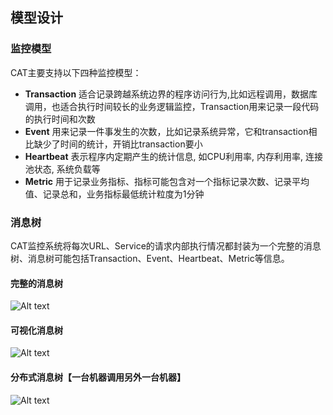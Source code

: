 ## 模型设计

### 监控模型

CAT主要支持以下四种监控模型：

+  **Transaction**	  适合记录跨越系统边界的程序访问行为,比如远程调用，数据库调用，也适合执行时间较长的业务逻辑监控，Transaction用来记录一段代码的执行时间和次数
+  **Event**	   用来记录一件事发生的次数，比如记录系统异常，它和transaction相比缺少了时间的统计，开销比transaction要小
+  **Heartbeat**	表示程序内定期产生的统计信息, 如CPU利用率, 内存利用率, 连接池状态, 系统负载等
+  **Metric**	  用于记录业务指标、指标可能包含对一个指标记录次数、记录平均值、记录总和，业务指标最低统计粒度为1分钟


### 消息树

CAT监控系统将每次URL、Service的请求内部执行情况都封装为一个完整的消息树、消息树可能包括Transaction、Event、Heartbeat、Metric等信息。

#### 完整的消息树
![Alt text](https://raw.github.com/dianping/cat/master/cat-home/src/main/webapp/images/logviewAll01.png)

#### 可视化消息树
![Alt text](https://raw.github.com/dianping/cat/master/cat-home/src/main/webapp/images/logviewAll02.png)

#### 分布式消息树【一台机器调用另外一台机器】
![Alt text](https://raw.github.com/dianping/cat/master/cat-home/src/main/webapp/images/logviewAll03.png)